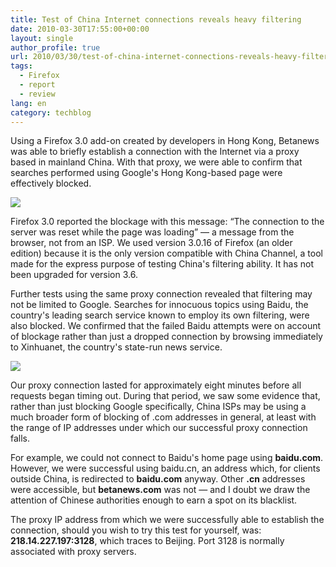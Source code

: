 ```yaml
---
title: Test of China Internet connections reveals heavy filtering
date: 2010-03-30T17:55:00+00:00
layout: single
author_profile: true
url: 2010/03/30/test-of-china-internet-connections-reveals-heavy-filtering/
tags:
  - Firefox
  - report
  - review
lang: en
category: techblog
---
```

Using a Firefox 3.0 add-on created by developers in Hong Kong, Betanews was able to briefly establish a connection with the Internet via a proxy based in mainland China. With that proxy, we were able to confirm that searches performed using Google's Hong Kong-based page were effectively blocked.

[![](http://2.bp.blogspot.com/_vaUVXcmC3OI/S7IzNEd8wXI/AAAAAAAABag/4h_SosNCF5U/s400/4761.jpg)](http://2.bp.blogspot.com/_vaUVXcmC3OI/S7IzNEd8wXI/AAAAAAAABag/4h_SosNCF5U/s1600-h/4761.jpg)

Firefox 3.0 reported the blockage with this message: “The connection to the server was reset while the page was loading” &#8212; a message from the browser, not from an ISP. We used version 3.0.16 of Firefox (an older edition) because it is the only version compatible with China Channel, a tool made for the express purpose of testing China's filtering ability. It has not been upgraded for version 3.6.

Further tests using the same proxy connection revealed that filtering may not be limited to Google. Searches for innocuous topics using Baidu, the country's leading search service known to employ its own filtering, were also blocked. We confirmed that the failed Baidu attempts were on account of blockage rather than just a dropped connection by browsing immediately to Xinhuanet, the country's state-run news service.

[![](http://3.bp.blogspot.com/_vaUVXcmC3OI/S7IzOlbdHUI/AAAAAAAABak/nEtrhgLIHJw/s400/4762.jpg)](http://3.bp.blogspot.com/_vaUVXcmC3OI/S7IzOlbdHUI/AAAAAAAABak/nEtrhgLIHJw/s1600-h/4762.jpg)

Our proxy connection lasted for approximately eight minutes before all requests began timing out. During that period, we saw some evidence that, rather than just blocking Google specifically, China ISPs may be using a much broader form of blocking of .com addresses in general, at least with the range of IP addresses under which our successful proxy connection falls.

For example, we could not connect to Baidu's home page using **baidu.com**. However, we were successful using baidu.cn, an address which, for clients outside China, is redirected to **baidu.com** anyway. Other **.cn** addresses were accessible, but **betanews.com** was not &#8212; and I doubt we draw the attention of Chinese authorities enough to earn a spot on its blacklist.

The proxy IP address from which we were successfully able to establish the connection, should you wish to try this test for yourself, was: **218.14.227.197:3128**, which traces to Beijing. Port 3128 is normally associated with proxy servers.